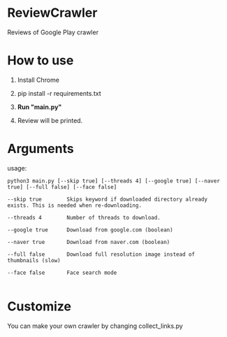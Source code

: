 # ReviewCrawler
Reviews of Google Play crawler

# How to use

1. Install Chrome

2. pip install -r requirements.txt

3. **Run "main.py"**

4. Review will be printed.


# Arguments
usage:
```
python3 main.py [--skip true] [--threads 4] [--google true] [--naver true] [--full false] [--face false]
```

```
--skip true        Skips keyword if downloaded directory already exists. This is needed when re-downloading.

--threads 4        Number of threads to download.

--google true      Download from google.com (boolean)

--naver true       Download from naver.com (boolean)

--full false       Download full resolution image instead of thumbnails (slow)

--face false       Face search mode


```

# Customize

You can make your own crawler by changing collect_links.py
